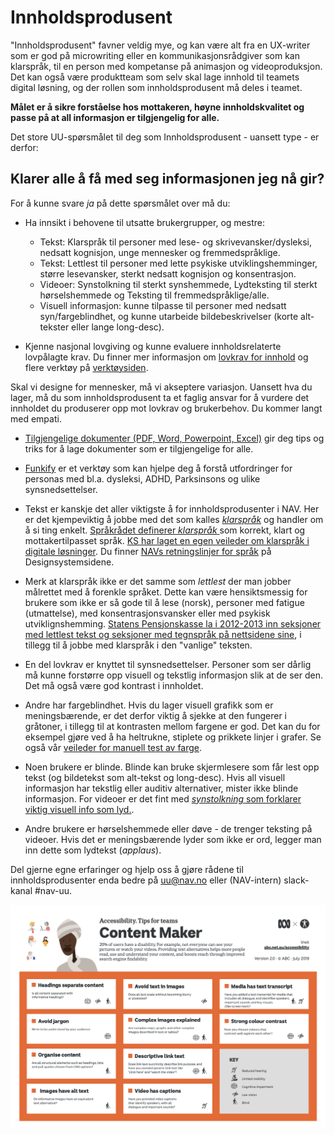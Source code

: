 # Innholdsprodusent
<p class="typo-ingress">"Innholdsprodusent" favner veldig mye, og kan være alt fra en UX-writer som er god på microwriting eller en kommunikasjonsrådgiver som kan klarspråk, til en person med kompetanse på animasjon og videoproduksjon. Det kan også være produktteam som selv skal lage innhold til teamets digital løsning, og der rollen som innholdsprodusent må deles i teamet.</p>

__Målet er å sikre forståelse hos mottakeren, høyne innholdskvalitet og passe på at all informasjon er tilgjengelig for alle.__

Det store UU-spørsmålet til deg som Innholdsprodusent - uansett type -  er derfor:

## Klarer alle å få med seg informasjonen jeg nå gir?

For å kunne svare _ja_ på dette spørsmålet over må du:
- Ha innsikt i behovene til utsatte brukergrupper, og mestre:
   - Tekst: Klarspråk til personer med lese- og skrivevansker/dysleksi, nedsatt kognisjon, unge mennesker og fremmedspråklige. 
   - Tekst: Lettlest til personer med lette psykiske utviklingshemminger, større lesevansker, sterkt nedsatt kognisjon og konsentrasjon.
   - Videoer: Synstolkning til sterkt synshemmede, Lydteksting til sterkt hørselshemmede og Teksting til fremmedspråklige/alle.
   - Visuell informasjon: kunne tilpasse til personer med nedsatt syn/fargeblindhet, og kunne utarbeide bildebeskrivelser (korte alt-tekster eller lange long-desc).

- Kjenne nasjonal lovgiving og kunne evaluere innholdsrelaterte lovpålagte krav. Du finner mer informasjon om [lovkrav for innhold](https://www.uutilsynet.no/wcag-standarden/wcag-20-standarden/86) og flere verktøy på [verktøysiden](/hvordan-faa-det-til/UU-testing/verktøykasse.md).

Skal vi designe for mennesker, må vi akseptere variasjon. Uansett hva du lager, må du som innholdsprodusent ta et faglig ansvar for å vurdere det innholdet du produserer opp mot lovkrav og brukerbehov. Du kommer langt med empati. 

* [Tilgjengelige dokumenter (PDF, Word, Powerpoint, Excel)](../dokumenter/) gir deg tips og triks for å lage dokumenter som er tilgjengelige for alle.

* [Funkify](https://www.funkify.org/?v=f003c44deab6) er et verktøy som kan hjelpe deg å forstå utfordringer for personas med bl.a. dysleksi, ADHD, Parksinsons og ulike synsnedsettelser. 

* Tekst er kanskje det aller viktigste å for innholdsprodusenter i NAV. Her er det kjempeviktig å jobbe med det som kalles [*klarspråk*](https://www.difi.no/fagomrader-og-tjenester/klart-sprak-og-brukerinvolvering/klart-sprak) og handler om å si ting enkelt. [Språkrådet definerer _klarspråk_ ](https://www.sprakradet.no/globalassets/vi-og-vart/publikasjoner/2013-klarsprak-bm.pdf) som korrekt, klart og mottakertilpasset språk. [KS har laget en egen veileder om klarspråk i digitale løsninger](https://www.ks.no/fagomrader/digitalisering/klart-sprak-i-digitale-selvbetjeningslosninger/). Du finner [NAVs retningslinjer for språk](https://design.nav.no/resources/language) på Designsystemsidene.

* Merk at klarspråk ikke er det samme som _lettlest_ der man jobber målrettet med å forenkle språket. Dette kan være hensiktsmessig for brukere som ikke er så gode til å lese (norsk), personer med fatigue (utmattelse), med konsentrasjonsvansker eller med psykisk utviklignshemming. [Statens Pensjonskasse la i 2012-2013 inn seksjoner med lettlest tekst og seksjoner med tegnspråk på nettsidene sine](https://www.sprakradet.no/upload/Klarspr%C3%A5k/Dokumenter/Klart%20vi%20kan!%20Evaluering%20av%20effektene%20av%20prosjektet%20%C2%ABKlart%20spr%C3%A5k%20i%20staten%C2%BB%202013.pdf), i tillegg til å jobbe med klarspråk i den "vanlige" teksten. 

* En del lovkrav er knyttet til synsnedsettelser. Personer som ser dårlig må kunne forstørre opp visuell og tekstlig informasjon slik at de ser den. Det må også være god kontrast i innholdet. 

* Andre har fargeblindhet. Hvis du lager visuell grafikk som er meningsbærende, er det derfor viktig å sjekke at den fungerer i gråtoner, i tillegg til at kontrasten mellom fargene er god. Det kan du for eksempel gjøre ved å ha heltrukne, stiplete og prikkete linjer i grafer. Se også vår [veileder for manuell test av farge](/hvordan-faa-det-til/UU-testing/manuell-testing/fargekontrast.md).

* Noen brukere er blinde. Blinde kan bruke skjermlesere som får lest opp tekst (og bildetekst som alt-tekst og long-desc). Hvis all visuell informasjon har tekstlig eller auditiv alternativer, mister ikke blinde informasjon. For videoer er det fint med [_synstolkning_ som forklarer viktig visuell info som lyd.](https://www.youtube.com/watch?v=UTV0aL_OqKU).

* Andre brukere er hørselshemmede eller døve - de trenger teksting på videoer. Hvis det er meningsbærende lyder som ikke er ord, legger man inn dette som lydtekst (_applaus_).

Del gjerne egne erfaringer og hjelp oss å gjøre rådene til innholdsprodusenter enda bedre på uu@nav.no eller (NAV-intern) slack-kanal #nav-uu.


[![UU-tips for Content Makers fra abc](/hvordan-faa-det-til/tips-etter-rolle/contentmaker-abc.png)](https://github.com/navikt/universell-utforming/raw/master/hvordan-faa-det-til/tips-etter-rolle/a11y_Tips4Teams-contentmakers_47667.pdf)
